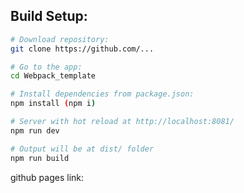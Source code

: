 ## Build Setup:

``` bash
# Download repository:
git clone https://github.com/...

# Go to the app:
cd Webpack_template

# Install dependencies from package.json:
npm install (npm i)

# Server with hot reload at http://localhost:8081/
npm run dev

# Output will be at dist/ folder
npm run build
```


github pages link: